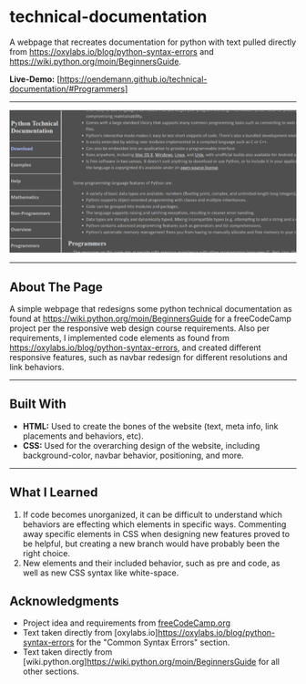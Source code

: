 # technical-documentation

A webpage that recreates documentation for python with text pulled directly from https://oxylabs.io/blog/python-syntax-errors and https://wiki.python.org/moin/BeginnersGuide.

**Live-Demo:** [https://oendemann.github.io/technical-documentation/#Programmers]

---

![technical-documentation screenshot](image.png)

---

## About The Page 

A simple webpage that redesigns some python technical documentation as found at https://wiki.python.org/moin/BeginnersGuide for a freeCodeCamp project per the responsive web design course requirements. Also per requirements, I implemented code elements as found from https://oxylabs.io/blog/python-syntax-errors, and created different responsive features, such as navbar redesign for different resolutions and link behaviors.

---

## Built With

* **HTML:** Used to create the bones of the website (text, meta info, link placements and behaviors, etc).
* **CSS:** Used for the overarching design of the website, including background-color, navbar behavior, positioning, and more.

---

## What I Learned

1. If code becomes unorganized, it can be difficult to understand which behaviors are effecting which elements in specific ways. Commenting away specific elements in CSS when designing new features proved to be helpful, but creating a new branch would have probably been the right choice.
2. New elements and their included behavior, such as pre and code, as well as new CSS syntax like white-space.

## Acknowledgments

* Project idea and requirements from [freeCodeCamp.org](https://www.freecodecamp.org/)
* Text taken directly from [oxylabs.io]https://oxylabs.io/blog/python-syntax-errors for the "Common Syntax Errors" section.
* Text taken directly from [wiki.python.org]https://wiki.python.org/moin/BeginnersGuide for all other sections.